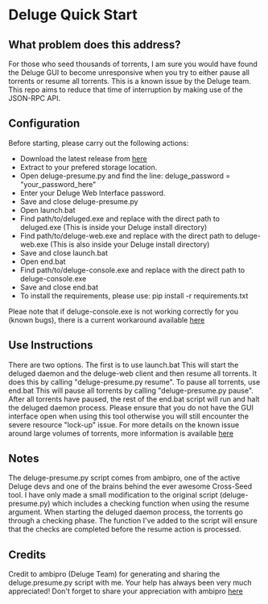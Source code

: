 # Deluge Quick Start

## What problem does this address?

For those who seed thousands of torrents, I am sure you would have found the Deluge GUI to become unresponsive when you try to either pause all torrents or resume all torrents. This is a known issue by the Deluge team.
This repo aims to reduce that time of interruption by making use of the JSON-RPC API.

## Configuration

Before starting, please carry out the following actions:

- Download the latest release from [here](https://github.com/phoenix1of1/Deluge-Mass-Torrent-Starter/releases)
- Extract to your prefered storage location.
- Open deluge-presume.py and find the line: deluge_password = "your_password_here"
- Enter your Deluge Web Interface password.
- Save and close deluge-presume.py
- Open launch.bat
- Find path/to/deluged.exe and replace with the direct path to deluged.exe (This is inside your Deluge install directory)
- Find path/to/deluge-web.exe and replace with the direct path to deluge-web.exe (This is also inside your Deluge install directory)
- Save and close launch.bat
- Open end.bat
- Find path/to/deluge-console.exe and replace with the direct path to deluge-console.exe
- Save and close end.bat
- To install the requirements, please use: pip install -r requirements.txt

Pleae note that if deluge-console.exe is not working correctly for you (known bugs), there is a current workaround available [here](https://forum.deluge-torrent.org/viewtopic.php?t=56889)

## Use Instructions

There are two options.
The first is to use launch.bat
This will start the deluged daemon and the deluge-web client and then resume all torrents. It does this by calling "deluge-presume.py resume".
To pause all torrents, use end.bat
This will pause all torrents by calling "deluge-presume.py pause".
After all torrents have paused, the rest of the end.bat script will run and halt the deluged daemon process.
Please ensure that you do not have the GUI interface open when using this tool otherwise you will still encounter the severe resource "lock-up" issue.
For more details on the known issue around large volumes of torrents, more information is available [here](https://deluge-torrent.org/development/vast_amount_of_torrents/)

## Notes

The deluge-presume.py script comes from ambipro, one of the active Deluge devs and one of the brains behind the ever awesome Cross-Seed tool. I have only made a small modification to the original script (deluge-presume.py) which includes a checking function when using the resume argument.
When starting the deluged daemon process, the torrents go through a checking phase. The function I've added to the script will ensure that the checks are completed before the resume action is processed.

## Credits

Credit to ambipro (Deluge Team) for generating and sharing the deluge.presume.py script with me. Your help has always been very much appreciated!
Don't forget to share your appreciation with ambipro [here](https://github.com/zakkarry)
